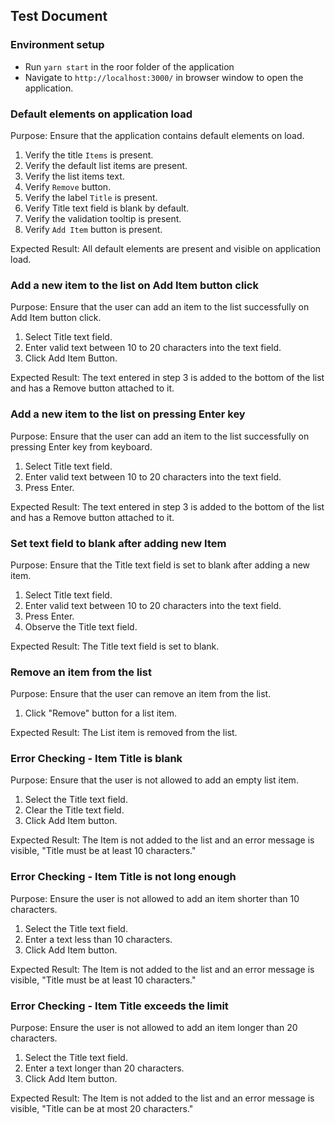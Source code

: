 ## Test Document

### Environment setup

- Run `yarn start` in the roor folder of the application
- Navigate to `http://localhost:3000/` in browser window to open the application.

### Default elements on application load

Purpose: Ensure that the application contains default elements on load.

1. Verify the title `Items` is present.
2. Verify the default list items are present.
3. Verify the list items text.
4. Verify `Remove` button.
5. Verify the label `Title` is present.
6. Verify Title text field is blank by default.
7. Verify the validation tooltip is present.
8. Verify `Add Item` button is present.

Expected Result:
All default elements are present and visible on application load.

### Add a new item to the list on Add Item button click

Purpose: Ensure that the user can add an item to the list successfully on Add Item button click.

1. Select Title text field.
2. Enter valid text between 10 to 20 characters into the text field.
3. Click Add Item Button.

Expected Result: The text entered in step 3 is added to the bottom of the list and has a Remove button attached to it.

### Add a new item to the list on pressing Enter key

Purpose: Ensure that the user can add an item to the list successfully on pressing Enter key from keyboard.

1. Select Title text field.
2. Enter valid text between 10 to 20 characters into the text field.
3. Press Enter.

Expected Result: The text entered in step 3 is added to the bottom of the list and has a Remove button attached to it.

### Set text field to blank after adding new Item

Purpose: Ensure that the Title text field is set to blank after adding a new item.

1. Select Title text field.
2. Enter valid text between 10 to 20 characters into the text field.
3. Press Enter.
4. Observe the Title text field.

Expected Result: The Title text field is set to blank.

### Remove an item from the list

Purpose: Ensure that the user can remove an item from the list.

1. Click "Remove" button for a list item.

Expected Result:
The List item is removed from the list.

### Error Checking - Item Title is blank

Purpose: Ensure that the user is not allowed to add an empty list item.

1. Select the Title text field.
2. Clear the Title text field.
3. Click Add Item button.

Expected Result: The Item is not added to the list and an error message is visible, "Title must be at least 10 characters."

### Error Checking - Item Title is not long enough

Purpose: Ensure the user is not allowed to add an item shorter than 10 characters.

1. Select the Title text field.
2. Enter a text less than 10 characters.
3. Click Add Item button.

Expected Result: The Item is not added to the list and an error message is visible, "Title must be at least 10 characters."

### Error Checking - Item Title exceeds the limit

Purpose: Ensure the user is not allowed to add an item longer than 20 characters.

1. Select the Title text field.
2. Enter a text longer than 20 characters.
3. Click Add Item button.

Expected Result: The Item is not added to the list and an error message is visible, "Title can be at most 20 characters."
